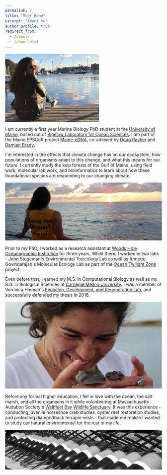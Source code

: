 ```yaml
---
permalink: /
title: "Meet Rene"
excerpt: "About me"
author_profile: true
redirect_from: 
  - /about/
  - /about.html
---
```


<style type="text/css">
.centerImage
{
 text-align:center;
 display:block;
}
</style>

<img src="/images/EelPond1cropped.jpg" class="centerImage" alt = "2019 Eel Pond" width = "60%">


<!-- <img src="/images/EelPond1cropped.jpg" alt = "2019 Eel Pond" width = "60%" class = "text-center"/>

![Ovens Mouth.](/images/SeptWoods3Cropped2Outline.jpg) -->

I am currently a first year Marine Biology PhD student at the [University of Maine](https://https://umaine.edu/), based out of [Bigelow Laboratory for Ocean Sciences](https://www.bigelow.org//). I am part of the Maine EPSCoR project [Maine-eDNA](https://umaine.edu/edna/), co-advised by [Doug Rasher](https://www.bigelow.org/about/people/drasher.html) and [Damian Brady](https://umaine.edu/marine/people/damian-c-brady/).

I'm interested in the effects that climate change has on our ecosystem, how populations of organisms adapt to this change, and what this means for our future. I currently study the kelp forests of the Gulf of Maine, using field work, molecular lab work, and bioinformatics to learn about how these foundational species are responding to our changing climate.

![WHOI.](/images/SunsetReneWHOIcropped.jpg)

Prior to my PhD, I worked as a research assistant at [Woods Hole Oceanographic Institution](https://www.whoi.edu/) for three years. While there, I worked in two labs - John Stegeman's Environmental Toxicology Lab as well as Annette Govindarajan's Molecular Ecology Lab as part of the [Ocean Twilight Zone](https://twilightzone.whoi.edu/) project.

Even before that, I earned my M.S. in Computational Biology as well as my B.S. in Biological Sciences at [Carnegie Mellon University](https://www.cmu.edu/). I was a member of Veronica Hinman's [Evolution, Development, and Regeneration Lab](https://labs.bio.cmu.edu/hinman/), and successfully defended my thesis in 2016. 

![Horseshoe.](/images/Horseshoe1-cropped.jpg)

Before any formal higher education, I fell in love with the ocean, the salt marsh, and all the organisms in it while volunteering at Massachusetts Audubon Society's [Wellfleet Bay Wildlife Sanctuary](https://www.massaudubon.org/get-outdoors/wildlife-sanctuaries/wellfleet-bay). It was this experience - conducting juvenile horseshoe crab studies, oyster reef restoration studies, and protecting diamondback terrapin nests - that made me realize I wanted to study our natural environmental for the rest of my life.

![bouys.](/images/bouyscropped2.jpg)
